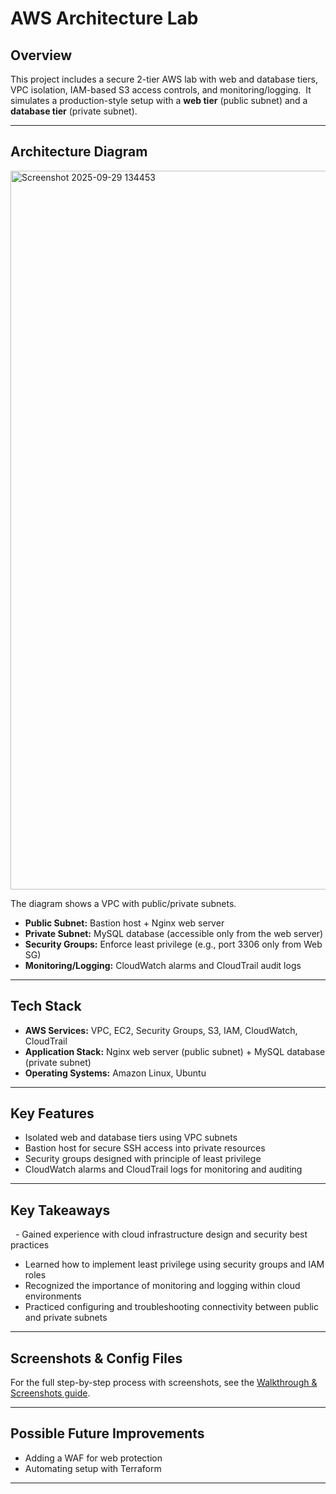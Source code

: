 # AWS Architecture Lab


## Overview
This project includes a secure 2-tier AWS lab with web and database tiers, VPC isolation, IAM-based S3 access controls, and monitoring/logging.  
It simulates a production-style setup with a **web tier** (public subnet) and a **database tier** (private subnet).  

---



## Architecture Diagram
<img width="1029" height="1150" alt="Screenshot 2025-09-29 134453" src="https://github.com/user-attachments/assets/0883de80-15db-49e5-9507-e90f7f70eead" />


The diagram shows a VPC with public/private subnets.  
- **Public Subnet:** Bastion host + Nginx web server  
- **Private Subnet:** MySQL database (accessible only from the web server)  
- **Security Groups:** Enforce least privilege (e.g., port 3306 only from Web SG)  
- **Monitoring/Logging:** CloudWatch alarms and CloudTrail audit logs  

---

## Tech Stack
- **AWS Services:** VPC, EC2, Security Groups, S3, IAM, CloudWatch, CloudTrail  
- **Application Stack:** Nginx web server (public subnet) + MySQL database (private subnet)  
- **Operating Systems:** Amazon Linux, Ubuntu  

---

## Key Features
- Isolated web and database tiers using VPC subnets  
- Bastion host for secure SSH access into private resources  
- Security groups designed with principle of least privilege  
- CloudWatch alarms and CloudTrail logs for monitoring and auditing  

---

## Key Takeaways
  - Gained experience with cloud infrastructure design and security best practices      ​
  - Learned how to implement least privilege using security groups and IAM roles
  - Recognized the importance of monitoring and logging within cloud environments
  - Practiced configuring and troubleshooting connectivity between public and private subnets  

---

## Screenshots & Config Files

For the full step-by-step process with screenshots, see the [Walkthrough & Screenshots guide](./Walkthrough%20&%20Screenshots/ReadME.md).



---

## Possible Future Improvements 
- Adding a WAF for web protection  
- Automating setup with Terraform  

---
